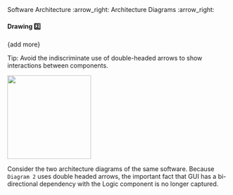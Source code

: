 <link rel="stylesheet" href="{{baseUrl}}/css/textbook.css">

<div class="website-content">

<div id="path">Software Architecture :arrow_right: Architecture Diagrams :arrow_right:</div>

<div id="title">

#### Drawing :two:

</div>

<div id="body">

{add more}

<tip-box type="info">

Tip: Avoid the indiscriminate use of double-headed arrows to show interactions between components.

<img src="{{baseUrl}}/architecture/architectureDiagrams/drawing/images/tip.png" height="190" />
<p/>

Consider the two architecture diagrams of the same software. Because `Diagram 2` uses double headed arrows, the important fact that GUI has a bi-directional dependency with the Logic component is no longer captured.

</tip-box>

</div>

<div id="extras">
<div>

</div>
